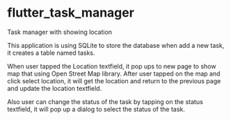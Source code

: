 # flutter_task_manager
Task manager with showing location

This application is using SQLite to store the database when add a new task,
it creates a table named tasks.

When user tapped the Location textfield, it pop ups to new page to show map that using Open Street Map library.
After user tapped on the map and click select location, it will get the location and return to the previous page and update the location textfield.

Also user can change the status of the task  by tapping on the status textfield, it will pop up a dialog to select the status of the task.

